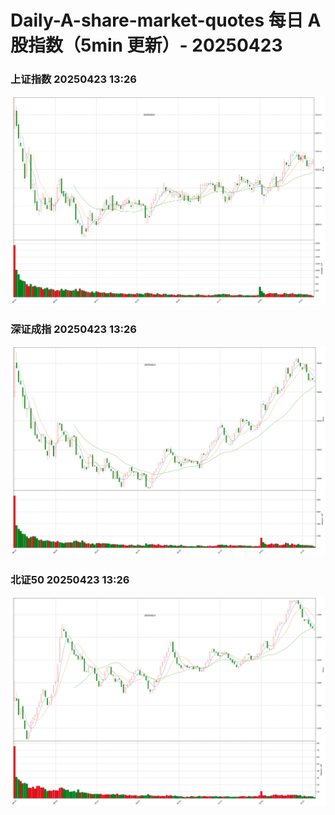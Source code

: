 
# Daily-A-share-market-quotes 每日 A 股指数（5min 更新）- 20250423

### 上证指数 20250423 13:26
![](./fig/2025/4/20250423-sh000001.png)

### 深证成指 20250423 13:26
![](./fig/2025/4/20250423-sz399001.png)

### 北证50 20250423 13:26
![](./fig/2025/4/20250423-bj899050.png)
